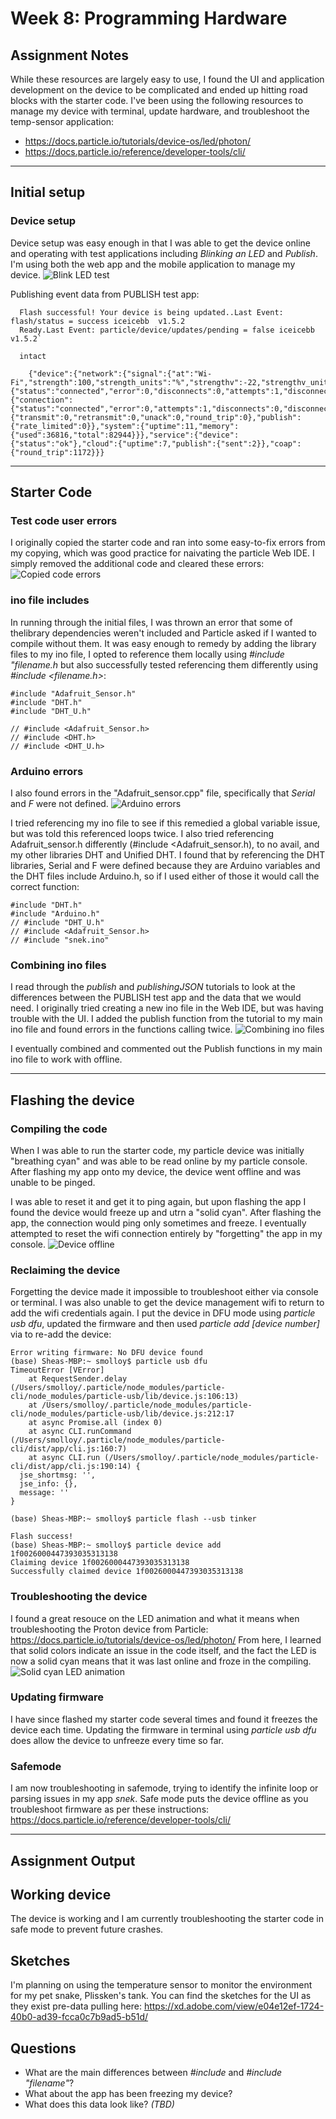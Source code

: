 # Week 8: Programming Hardware

## Assignment Notes 

While these resources are largely easy to use, I found the UI and application development on the device to be complicated and ended up hitting road blocks with the starter code. I've been using the following resources to manage my device with terminal, update hardware, and troubleshoot the temp-sensor application:

- https://docs.particle.io/tutorials/device-os/led/photon/
- https://docs.particle.io/reference/developer-tools/cli/


***
## Initial setup

### Device setup
Device setup was easy enough in that I was able to get the device online and operating with test applications including *Blinking an LED* and *Publish*. I'm using both the web app and the mobile application to manage my device.
![Blink LED test](images/blinkLED.png "Blink LED test")

Publishing event data from PUBLISH test app:

```
  Flash successful! Your device is being updated..Last Event: flash/status = success iceicebb  v1.5.2 
  Ready.Last Event: particle/device/updates/pending = false iceicebb  v1.5.2` 

  intact

    {"device":{"network":{"signal":{"at":"Wi-Fi","strength":100,"strength_units":"%","strengthv":-22,"strengthv_units":"dBm","strengthv_type":"RSSI","quality":100,"quality_units":"%","qualityv":70,"qualityv_units":"dB","qualityv_type":"SNR"},"connection":{"status":"connected","error":0,"disconnects":0,"attempts":1,"disconnect_reason":"none"}},"cloud":{"connection":{"status":"connected","error":0,"attempts":1,"disconnects":0,"disconnect_reason":"none"},"coap":{"transmit":0,"retransmit":0,"unack":0,"round_trip":0},"publish":{"rate_limited":0}},"system":{"uptime":11,"memory":{"used":36816,"total":82944}}},"service":{"device":{"status":"ok"},"cloud":{"uptime":7,"publish":{"sent":2}},"coap":{"round_trip":1172}}}
```

***
## Starter Code

### Test code user errors
I originally copied the starter code and ran into some easy-to-fix errors from my copying, which was good practice for naivating the particle Web IDE. I simply removed the additional code and cleared these errors:
![Copied code errors](images/copied-code.png "Copied code errors")

### ino file includes
In running through the initial files, I was thrown an error that some of thelibrary dependencies weren't included and Particle asked if I wanted to compile without them. It was easy enough to remedy by adding the library files to my ino file, I opted to reference them locally using *#include "filename.h* but also successfully tested referencing them differently using *#include <filename.h>*:

    #include "Adafruit_Sensor.h"
    #include "DHT.h"
    #include "DHT_U.h"

    // #include <Adafruit_Sensor.h>
    // #include <DHT.h>
    // #include <DHT_U.h>

### Arduino errors 
I also found errors in the "Adafruit_sensor.cpp" file, specifically that _Serial_ and _F_ were not defined. 
![Arduino errors](images/arduino-defs2.png "Arduino errors")

I tried referencing my ino file to see if this remedied a global variable issue, but was told this referenced loops twice. I also tried referencing Adafruit_sensor.h differently (#include <Adafruit_sensor.h), to no avail, and my other libraries DHT and Unified DHT. I found that by referencing the DHT libraries, Serial and F were defined because they are Arduino variables and the DHT files include Arduino.h, so if I used either of those it would call the correct function:

    #include "DHT.h"
    #include "Arduino.h"
    // #include "DHT_U.h"
    // #include <Adafruit_Sensor.h>
    // #include "snek.ino"

### Combining ino files
I read through the *publish* and *publishingJSON* tutorials to look at the differences between the PUBLISH test app and the data that we would need. I originally tried creating a new ino file in the Web IDE, but was having trouble with the UI. I added the publish function from the tutorial to my main ino file and found errors in the functions calling twice.
![Combining ino files](images/combine_Ino-files.png "ino errors")

I eventually combined and commented out the Publish functions in my main ino file to work with offline.  


***
## Flashing the device

### Compiling the code
When I was able to run the starter code, my particle device was initially "breathing cyan" and was able to be read online by my particle console. After flashing my app onto my device, the device went offline and was unable to be pinged.

I was able to reset it and get it to ping again, but upon flashing the app I found the device would freeze up and utrn a "solid cyan". After flashing the app, the connection would ping only sometimes and freeze. I eventually attempted to reset the wifi connection entirely by "forgetting" the app in my console.
![Device offline](images/troubleshooting_offline.png "Offline")

### Reclaiming the device
Forgetting the device made it impossible to troubleshoot either via console or terminal. I was also unable to get the device management wifi to return to add the wifi credentials again. I put the device in DFU mode using *particle usb dfu*, updated the firmware and then used *particle add [device number]* via to re-add the device:

    Error writing firmware: No DFU device found
    (base) Sheas-MBP:~ smolloy$ particle usb dfu
    TimeoutError [VError]
        at RequestSender.delay (/Users/smolloy/.particle/node_modules/particle-cli/node_modules/particle-usb/lib/device.js:106:13)
        at /Users/smolloy/.particle/node_modules/particle-cli/node_modules/particle-usb/lib/device.js:212:17
        at async Promise.all (index 0)
        at async CLI.runCommand (/Users/smolloy/.particle/node_modules/particle-cli/dist/app/cli.js:160:7)
        at async CLI.run (/Users/smolloy/.particle/node_modules/particle-cli/dist/app/cli.js:190:14) {
      jse_shortmsg: '',
      jse_info: {},
      message: ''
    }

    (base) Sheas-MBP:~ smolloy$ particle flash --usb tinker

    Flash success!
    (base) Sheas-MBP:~ smolloy$ particle device add 1f0026000447393035313138
    Claiming device 1f0026000447393035313138
    Successfully claimed device 1f0026000447393035313138

### Troubleshooting the device
I found a great resouce on the LED animation and what it means when troubleshooting the Proton device from Particle: https://docs.particle.io/tutorials/device-os/led/photon/ From here, I learned that solid colors indicate an issue in the code itself, and the fact the LED is now a solid cyan means that it was last online and froze in the compiling.
![Solid cyan LED animation](images/solid_colors.png "Solid cyan")

### Updating firmware
I have since flashed my starter code several times and found it freezes the device each time. Updating the firmware in terminal using *particle usb dfu* does allow the device to unfreeze every time so far.

### Safemode
I am now troubleshooting in safemode, trying to identify the infinite loop or parsing issues in my app *snek*. Safe mode puts the device offline as you troubleshoot firmware as per these instructions: https://docs.particle.io/reference/developer-tools/cli/ 

***
## Assignment Output

## Working device
The device is working and I am currently troubleshooting the starter code in safe mode to prevent future crashes.

## Sketches
I'm planning on using the temperature sensor to monitor the environment for my pet snake, Plissken's tank. You can find the sketches for the UI as they exist pre-data pulling here: https://xd.adobe.com/view/e04e12ef-1724-40b0-ad39-fcca0c7b9ad5-b51d/

## Questions
- What are the main differences between _#include <filename>_ and _#include "filename"_?
- What about the app has been freezing my device?
- What does this data look like? _(TBD)_
